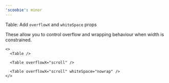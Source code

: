 ```yaml
---
'scoobie': minor
---
```


Table: Add `overflowX` and `whiteSpace` props

These allow you to control overflow and wrapping behaviour when width is constrained.

```tsx
<>
  <Table />

  <Table overflowX="scroll" />

  <Table overflowX="scroll" whiteSpace="nowrap" />
</>
```
